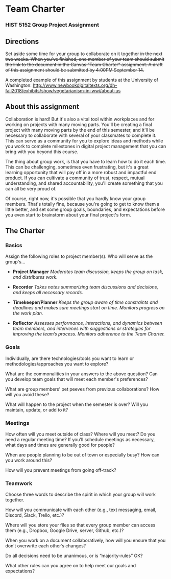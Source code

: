 # Team Charter
### HIST 5152 Group Project Assignment

## Directions
Set aside some time for your group to collaborate on it together ~~in the next two weeks. When you’ve finished, one member of your team should submit the link to the document in the Canvas “Team Charter” assignment. A draft of this assignment should be submitted by 4:00PM September 14.~~ 

A completed example of this assignment by students at the University of Washington: http://www.newbookdigitaltexts.org/dh-fall2018/exhibits/show/vegetarianism-in-wwi/about-us

## About this assignment
Collaboration is hard! But it's also a vital tool within workplaces and for working on projects with many moving parts. You'll be creating a final project with many moving parts by the end of this semester, and it'll be necessary to collaborate with several of your classmates to complete it. This can serve as a community for you to explore ideas and methods while you work to complete milestones in digital project management that you can bring with you beyond this course.

The thing about group work, is that you have to learn how to do it each time. This can be challenging, sometimes even frustrating, but it's a great learning opportunity that will pay off in a more robust and impactful end product. If you can cultivate a community of trust, respect, mutual understanding, and shared accountability, you'll create something that you can all be very proud of.

Of course, right now, it's possible that you hardly know your group members. That's totally fine, because you're going to get to know them a little better, and set some group goals, boundaries, and expectations before you even start to brainstorm about your final project's form.

## The Charter

### Basics
Assign the following roles to project member(s).
Who will serve as the group's...
- **Project Manager** _Moderates team discussion, keeps the group on task, and distributes work._

- **Recorder** _Takes notes summarizing team discussions and decisions, and keeps all necessary records._

- **Timekeeper/Planner** _Keeps the group aware of time constraints and deadlines and makes sure meetings start on time. Monitors progress on the work plan._

- **Reflector** _Assesses performance, interactions, and dynamics between team members, and intervenes with suggestions or strategies for improving the team’s process. Monitors adherence to the Team Charter._

### Goals
Individually, are there technologies/tools you want to learn or methodologies/approaches you want to explore?

What are the commonalities in your answers to the above question? Can you develop team goals that will meet each member's preferences?

What are group members’ pet peeves from previous collaborations? How will you avoid these?

What will happen to the project when the semester is over? Will you maintain, update, or add to it?

### Meetings
How often will you meet outside of class? Where will you meet? Do you need a regular meeting time? If you’ll schedule meetings as necessary, what days and times are generally good for people?

When are people planning to be out of town or especially busy? How can you work around this?

How will you prevent meetings from going off-track?

### Teamwork
Choose three words to describe the spirit in which your group will work together.

How will you communicate with each other (e.g., text messaging, email, Discord, Slack, Trello, etc.)?

Where will you store your files so that every group member can access them (e.g., Dropbox, Google Drive, server, Github, etc.)?

When you work on a document collaboratively, how will you ensure that you don’t overwrite each other’s changes?

Do all decisions need to be unanimous, or is “majority-rules” OK?

What other rules can you agree on to help meet our goals and expectations?


